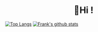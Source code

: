 

<h1 align="center">👋Hi !</h1>

[![Top Langs](https://github-readme-stats.vercel.app/api/top-langs/?username=fjs138&layout=compact)](https://github.com/fjs138)
[![Frank's github stats](https://github-readme-stats.vercel.app/api?username=fjs138&show_icons=true)](https://github.com/fjs138)
<!--
Find out more here:

- 💻 Business: [builtbyfrank.com](https://builtbyfrank.com)
- 📕 Blog: [Blog](https://frankjs.net/blog)
- 📫 Email: fjs138@gmail.com
-->



